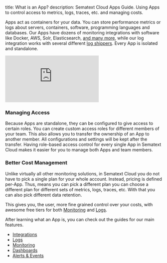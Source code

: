 title: What is an App?
description: Sematext Cloud Apps Guide. Using Apps to control access to metrics, logs, traces, etc. and managing costs.

Apps act as containers for your data. You can store performance
metrics or logs about servers, containers, software, programming
languages and databases. Our Apps have dozens of monitoring
integrations with software like Docker, AWS, Solr, Elasticsearch, [and
many more](https://sematext.com/docs/integration/), while our log
integration works with several different [log
shippers](https://sematext.com/docs/integration/#log-shippers). Every
App is isolated and standalone.

<div class="video_container">
<iframe src="https://www.youtube.com/embed/TR_qXdR8DVk" 
frameborder="0" allow="autoplay; encrypted-media" 
allowfullscreen class="video"></iframe>
</div>

### Managing Access

Because Apps are standalone, they can be configured to give access to
certain roles. You can create custom access roles for different
members of your team. This also allows you to transfer the ownership
of an App to another member. All configurations and settings will be
kept after the transfer. Having role-based access control for every
single App in Sematext Cloud makes it easier for you to manage both
Apps and team members.

### Better Cost Management

Unlike virtually all other monitoring solutions, in Sematext Cloud you
do not have to pick a single plan for your whole account.  Instead,
pricing is defined per-App.  Thus, means you can pick a different plan
you can choose a different plan for different sets of metrics, logs,
traces, etc.  With that you can also pick different data retention.

This gives you, the user, more fine grained control over your costs,
with awesome free tiers for both
[Monitoring](https://sematext.com/spm/pricing/) and
[Logs](https://sematext.com/logsene/pricing/).


After learning what an App is, you can check out the guides for our main features.

- [Integrations](/guide/integrations-guide/)
- [Logs](/guide/logs-guide/)
- [Monitoring](/guide/monitoring-guide/)
- [Dashboards](/guide/dashboards-guide/)
- [Alerts & Events](/guide/alerts-and-events-guide/)
